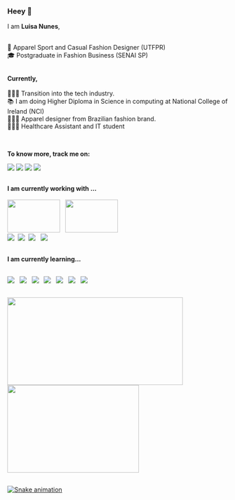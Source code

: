 ### Heey 👋

I am **Luisa Nunes**,
<br><br>

🧵 Apparel Sport and Casual Fashion Designer (UTFPR)
<br>
🎓 Postgraduate in Fashion Business (SENAI SP)

##

**Currently,**
<br><br>
👩🏽‍💻 Transition into the tech industry.
<br>
📚 I am doing Higher Diploma in Science in computing at National College of Ireland (NCI)
<br>
🎯🇧🇷 Apparel designer from Brazilian fashion brand.
<br>
🎯🇮🇪 Healthcare Assistant and IT student 
<br><br>  

 ##
 
 **To know more, track me on:**

<div>
  <a href="https://www.linkedin.com/in/luinunes" target="_blank"><img src="https://img.shields.io/badge/-LinkedIn-%230077B5?style=for-the-badge&logo=linkedin&logoColor=white" target="_blank"></a> 
  <a href="https://twitter.com/luinunes13" target="_blank"><img src="https://img.shields.io/badge/Twitter-1DA1F2?style=for-the-badge&logo=twitter&logoColor=white" target="_blank"></a> 
    <a href = "mailto:luinunes@yahoo.com"><img src="https://img.shields.io/badge/-Gmail-%23333?style=for-the-badge&logo=gmail&logoColor=white" target="_blank"></a>
    <a href="https://discordapp.com/users/2318" target="_blank"><img src="https://img.shields.io/badge/Discord-7289DA?style=for-the-badge&logo=discord&logoColor=white" target="_blank"></a> 
<div> 

 ##
 
 **I am currently working with ...**
<br><br>
<img height="75em" width= "120em" src="https://aleen42.github.io/badges/src/photoshop.svg" />&nbsp;&nbsp; 
<img height="75em" width= "120em" src="https://aleen42.github.io/badges/src/illustrator.svg" />&nbsp;&nbsp;
<br>
<img src="https://img.shields.io/badge/Microsoft_Office-D83B01?style=for-the-badge&logo=microsoft-office&logoColor=white" />&nbsp;&nbsp;<img src="https://img.shields.io/badge/Microsoft_Word-2B579A?style=for-the-badge&logo=microsoft-word&logoColor=white" />&nbsp;&nbsp;<img src="https://img.shields.io/badge/Microsoft_Excel-217346?style=for-the-badge&logo=microsoft-excel&logoColor=white" />&nbsp;&nbsp; <img src="https://img.shields.io/badge/Microsoft_PowerPoint-B7472A?style=for-the-badge&logo=microsoft-powerpoint&logoColor=white" />&nbsp;&nbsp; 


 
  ##
 
 **I am currently learning...**
 <br><br>
 
<img src="https://img.shields.io/badge/html5%20-%23e34f26.svg?&style=for-the-badge&logo=html5&logoColor=white" />&nbsp;&nbsp;
<img src="https://img.shields.io/badge/CSS3-1572B6?&style=for-the-badge&logo=css3&logoColor=white" />&nbsp;&nbsp;
<img src="https://img.shields.io/badge/JavaScript-F7DF1E?style=for-the-badge&logo=javascript&logoColor=black" />&nbsp;&nbsp;
<img src="https://img.shields.io/badge/jQuery-0769AD?style=for-the-badge&logo=jquery&logoColor=white" />&nbsp;&nbsp; 
<img src="https://img.shields.io/badge/Bootstrap-563D7C?style=for-the-badge&logo=bootstrap&logoColor=white" />&nbsp;&nbsp; 
<img src="https://img.shields.io/badge/MySQL-00000F?style=for-the-badge&logo=mysql&logoColor=white" />&nbsp;&nbsp; 
<img src="https://img.shields.io/badge/Java-ED8B00?style=for-the-badge&logo=java&logoColor=white" />&nbsp; 
 
 ##
 
<div align="left">
  <a href="https://github.com/luinunes13">
  <img height="200em" width= "400em" src="https://github-readme-stats.vercel.app/api?username=luinunes13&show_icons=true&theme=dracula&include_all_commits=true&count_private=true"/>
  <img height="200em" width= "300em" src="https://github-readme-stats.vercel.app/api/top-langs/?username=luinunes13&layout=compact&langs_count=7&theme=dracula"/>
</div>
  
 ##
 
![Snake animation](https://github.com/luinunes13/blob/output/github-contribution-grid-snake.svg)  
    



<!--
**luinunes13/luinunes13** is a ✨ _special_ ✨ repository because its `README.md` (this file) appears on your GitHub profile.



